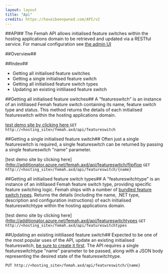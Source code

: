 ```yaml
---
layout: layout
title: "Api"
credits: https://haveibeenpwned.com/API/v2
---
```


##API##
The Femah API allows initialised feature switches within the hosting applications domain to be retrieved and updated via a RESTful service. For manual configuration see [the admin UI](adminUi.md)

##Overview##

##Index##
* Getting all initialised feature switches 
* Getting a single initialised feature switch
* Getting all initialised feature switch types
* Updating an existing initiliased feature switch

##Getting all initialised feature switches##
A "featureswitch" is an instance of an initiliased Femah feature switch containing its name, feature switch type and status. This method returns the details of each initialised featureswitch within the hosting applications domain.

[test demo site by clicking here ](http://additionator.azure.net/femah.axd/api/featureswitch)
```GET http://<hosting_site>/femah.axd/api/featureswitch```

##Getting a single initialised feature switch##
Often just a single featureswitch is required, a single featureswitch can be returned by passing a single featureswitch "name" parameter.

[test demo site by clicking here](http://additionator.azure.net/femah.axd/api/featureswitch/flipflop
```GET http://<hosting_site>/femah.axd/api/featureswitch/{name}```

##Getting all initialised feature switch types##
A "featureswitchtype" is an instance of an initiliased Femah feature switch type, providing specific feature switching logic. Femah ships with a number of [bundled feature switch types](http://github.com/lloydstone/femah/Femah.Core/FeatureSwitchTypes).
Returns the details (including the name, .NET type, description and configuration instructions) of each initialised featureswitchtype within the hosting applications domain.

[test demo site by clicking here](http://additionator.azure.net/femah.axd/api/featureswitchtypes
```GET http://<hosting_site>/femah.axd/api/featureswitchtypes```

##Updating an existing initiliased feature switch##
Expected to be one of the most popular uses of the API, update an existing initialised featureswitch, [be sure to create it first](userguide.md). The API requires a single featureswitchtype "name" parameter to be passed, along with a JSON body representing the desired state of the featureswitchtype.

```PUT http://<hosting_site>/femah.axd/api/featureswitch/{name}```

